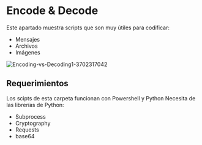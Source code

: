 # Encode & Decode
Este apartado muestra scripts que son muy útiles para codificar:
- Mensajes
- Archivos
- Imágenes

![Encoding-vs-Decoding1-3702317042](https://user-images.githubusercontent.com/111472552/203876143-9103778c-ef28-430c-b5f3-6bd06be91a4d.png)
## Requerimientos
Los scipts de esta carpeta funcionan con Powershell y Python
Necesita de las librerías de Python:
- Subprocess
- Cryptography
- Requests
- base64

